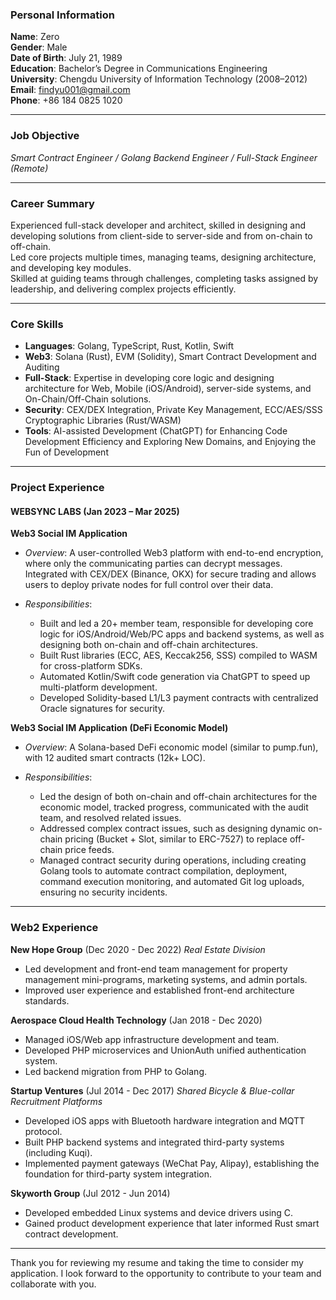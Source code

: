 ### **Personal Information**

**Name**: Zero  
**Gender**: Male  
**Date of Birth**: July 21, 1989  
**Education**: Bachelor’s Degree in Communications Engineering  
**University**: Chengdu University of Information Technology (2008–2012)  
**Email**: [findyu001@gmail.com](mailto:findyu001@gmail.com)  
**Phone**: +86 184 0825 1020  

---

### **Job Objective**

*Smart Contract Engineer / Golang Backend Engineer / Full-Stack Engineer (Remote)*

---

### **Career Summary**

Experienced full-stack developer and architect, skilled in designing and developing solutions from client-side to server-side and from on-chain to off-chain.   
Led core projects multiple times, managing teams, designing architecture, and developing key modules.  
Skilled at guiding teams through challenges, completing tasks assigned by leadership, and delivering complex projects efficiently.  

---

### **Core Skills**

* **Languages**: Golang, TypeScript, Rust, Kotlin, Swift
* **Web3**: Solana (Rust), EVM (Solidity), Smart Contract Development and Auditing
* **Full-Stack**: Expertise in developing core logic and designing architecture for Web, Mobile (iOS/Android), server-side systems, and On-Chain/Off-Chain solutions.
* **Security**: CEX/DEX Integration, Private Key Management, ECC/AES/SSS Cryptographic Libraries (Rust/WASM)
* **Tools**: AI-assisted Development (ChatGPT) for Enhancing Code Development Efficiency and Exploring New Domains, and Enjoying the Fun of Development

---

### **Project Experience**

#### **WEBSYNC LABS** (Jan 2023 – Mar 2025)

**Web3 Social IM Application**

* *Overview*: A user-controlled Web3 platform with end-to-end encryption, where only the communicating parties can decrypt messages. Integrated with CEX/DEX (Binance, OKX) for secure trading and allows users to deploy private nodes for full control over their data.
* *Responsibilities*:

  * Built and led a 20+ member team, responsible for developing core logic for iOS/Android/Web/PC apps and backend systems, as well as designing both on-chain and off-chain architectures.
  * Built Rust libraries (ECC, AES, Keccak256, SSS) compiled to WASM for cross-platform SDKs.
  * Automated Kotlin/Swift code generation via ChatGPT to speed up multi-platform development.
  * Developed Solidity-based L1/L3 payment contracts with centralized Oracle signatures for security.

**Web3 Social IM Application (DeFi Economic Model)**

* *Overview*: A Solana-based DeFi economic model (similar to pump.fun), with 12 audited smart contracts (12k+ LOC).
* *Responsibilities*:

  * Led the design of both on-chain and off-chain architectures for the economic model, tracked progress, communicated with the audit team, and resolved related issues.
  * Addressed complex contract issues, such as designing dynamic on-chain pricing (Bucket + Slot, similar to ERC-7527) to replace off-chain price feeds.
  * Managed contract security during operations, including creating Golang tools to automate contract compilation, deployment, command execution monitoring, and automated Git log uploads, ensuring no security incidents.

---

### **Web2 Experience**

**New Hope Group** (Dec 2020 - Dec 2022)
*Real Estate Division*

* Led development and front-end team management for property management mini-programs, marketing systems, and admin portals.
* Improved user experience and established front-end architecture standards.

**Aerospace Cloud Health Technology** (Jan 2018 - Dec 2020)

* Managed iOS/Web app infrastructure development and team.
* Developed PHP microservices and UnionAuth unified authentication system.
* Led backend migration from PHP to Golang.

**Startup Ventures** (Jul 2014 - Dec 2017)
*Shared Bicycle & Blue-collar Recruitment Platforms*

* Developed iOS apps with Bluetooth hardware integration and MQTT protocol.
* Built PHP backend systems and integrated third-party systems (including Kuqi).
* Implemented payment gateways (WeChat Pay, Alipay), establishing the foundation for third-party system integration.

**Skyworth Group** (Jul 2012 - Jun 2014)

* Developed embedded Linux systems and device drivers using C.
* Gained product development experience that later informed Rust smart contract development.

---

Thank you for reviewing my resume and taking the time to consider my application. I look forward to the opportunity to contribute to your team and collaborate with you.